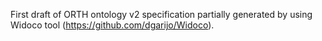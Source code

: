 First draft of ORTH ontology v2 specification partially generated by using Widoco tool (https://github.com/dgarijo/Widoco).
